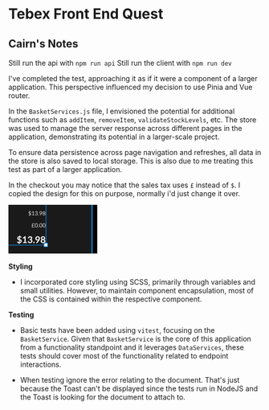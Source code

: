 # Tebex Front End Quest

## Cairn's Notes

Still run the api with `npm run api`
Still run the client with `npm run dev`


I've completed the test, approaching it as if it were a component of a larger application. This perspective influenced my decision to use Pinia and Vue router. 

In the `BasketServices.js` file, I envisioned the potential for additional functions such as `addItem`, `removeItem`, `validateStockLevels`, etc. The store was used to manage the server response across different pages in the application, demonstrating its potential in a larger-scale project.

To ensure data persistence across page navigation and refreshes, all data in the store is also saved to local storage. This is also due to me treating this test as part of a larger application.

In the checkout you may notice that the sales tax uses `£` instead of `$`. I copied the design for this on purpose, normally i'd just change it over.

![Alt text](image.png)


**Styling**
- I incorporated core styling using SCSS, primarily through variables and small utilities. However, to maintain component encapsulation, most of the CSS is contained within the respective component.

**Testing** 
- Basic tests have been added using `vitest`, focusing on the `BasketService`. Given that `BasketService` is the core of this application from a functionality standpoint and it leverages `DataServices`, these tests should cover most of the functionality related to endpoint interactions.

- When testing ignore the error relating to the document. That's just because the Toast can't be displayed since the tests run in NodeJS and the Toast is looking for the document to attach to.